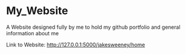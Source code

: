 # My_Website
A Website designed fully by me to hold my github portfolio and general information about me

Link to Website: http://127.0.0.1:5000/jakesweeney/home
